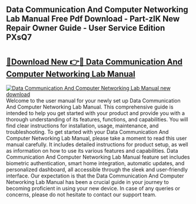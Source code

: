 ## Data Communication And Computer Networking Lab Manual Free Pdf Download - Part-zIK New Repair Owner Guide - User Service Edition PXsQ7

# <h2><a href="http://bc60429.oget.top/?id=Data+Communication+And+Computer+Networking+Lab+Manual">🔗Download New 👉🔴 Data Communication And Computer Networking Lab Manual</a></h2>

[![Data Communication And Computer Networking Lab Manual new download](https://i.imgur.com/5g1atiW.png)](http://bc60429.oget.top/?id=Data+Communication+And+Computer+Networking+Lab+Manual)
Welcome to the user manual for your newly set up Data Communication And Computer Networking Lab Manual. This comprehensive guide is intended to help you get started with your product and provide you with a thorough understanding of its features, functions, and capabilities. You will find clear instructions for installation, usage, maintenance, and troubleshooting. To get started with your Data Communication And Computer Networking Lab Manual, please take a moment to read this user manual carefully. It includes detailed instructions for product setup, as well as information on how to use its various features and capabilities. Data Communication And Computer Networking Lab Manual feature set includes biometric authentication, smart home integration, automatic updates, and personalized dashboard, all accessible through the sleek and user-friendly interface. Our expectation is that the Data Communication And Computer Networking Lab Manual has been a crucial guide in your journey to becoming proficient in using your new device. In case of any queries or concerns, please do not hesitate to contact our support team.

